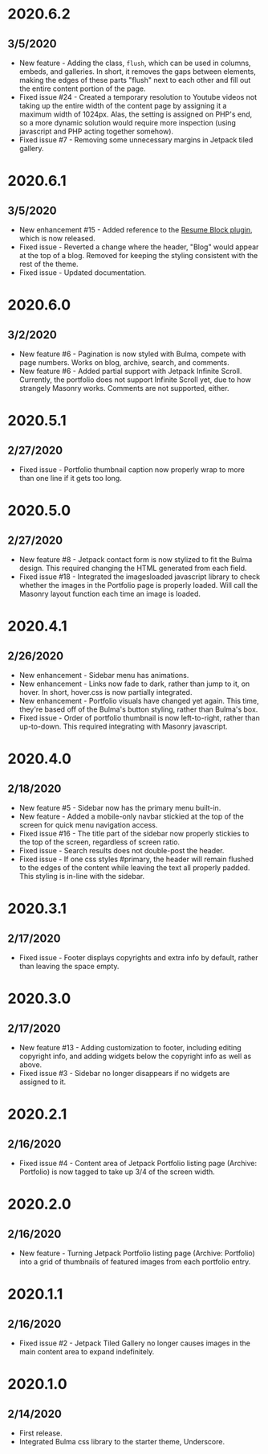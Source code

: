 # 2020.6.2
## 3/5/2020
- New feature - Adding the class, `flush`, which can be used in columns, embeds, and galleries.  In short, it removes the gaps between elements, making the edges of these parts "flush" next to each other and fill out the entire content portion of the page.
- Fixed issue #24 - Created a temporary resolution to Youtube videos not taking up the entire width of the content page by assigning it a maximum width of 1024px.  Alas, the setting is assigned on PHP's end, so a more dynamic solution would require more inspection (using javascript and PHP acting together somehow).
- Fixed issue #7 - Removing some unnecessary margins in Jetpack tiled gallery.

# 2020.6.1
## 3/5/2020
- New enhancement #15 - Added reference to the [Resume Block plugin](https://github.com/japtar10101/resume-block), which is now released.
- Fixed issue - Reverted a change where the header, "Blog" would appear at the top of a blog.  Removed for keeping the styling consistent with the rest of the theme.
- Fixed issue - Updated documentation.

# 2020.6.0
## 3/2/2020
- New feature #6 - Pagination is now styled with Bulma, compete with page numbers.  Works on blog, archive, search, and comments.
- New feature #6 - Added partial support with Jetpack Infinite Scroll.  Currently, the portfolio does not support Infinite Scroll yet, due to how strangely Masonry works.  Comments are not supported, either.

# 2020.5.1
## 2/27/2020
- Fixed issue - Portfolio thumbnail caption now properly wrap to more than one line if it gets too long.

# 2020.5.0
## 2/27/2020
- New feature #8 - Jetpack contact form is now stylized to fit the Bulma design.  This required changing the HTML generated from each field.
- Fixed issue #18 - Integrated the imagesloaded javascript library to check whether the images in the Portfolio page is properly loaded.  Will call the Masonry layout function each time an image is loaded.

# 2020.4.1
## 2/26/2020
- New enhancement - Sidebar menu has animations.
- New enhancement - Links now fade to dark, rather than jump to it, on hover.  In short, hover.css is now partially integrated.
- New enhancement - Portfolio visuals have changed yet again.  This time, they're based off of the Bulma's button styling, rather than Bulma's box.
- Fixed issue - Order of portfolio thumbnail is now left-to-right, rather than up-to-down.  This required integrating with Masonry javascript.

# 2020.4.0
## 2/18/2020
- New feature #5 - Sidebar now has the primary menu built-in.
- New feature - Added a mobile-only navbar stickied at the top of the screen for quick menu navigation access.
- Fixed issue #16 - The title part of the sidebar now properly stickies to the top of the screen, regardless of screen ratio.
- Fixed issue - Search results does not double-post the header.
- Fixed issue - If one css styles #primary, the header will remain flushed to the edges of the content while leaving the text all properly padded.  This styling is in-line with the sidebar.

# 2020.3.1
## 2/17/2020
- Fixed issue - Footer displays copyrights and extra info by default, rather than leaving the space empty.

# 2020.3.0
## 2/17/2020
- New feature #13 - Adding customization to footer, including editing copyright info, and adding widgets below the copyright info as well as above.
- Fixed issue #3 - Sidebar no longer disappears if no widgets are assigned to it.

# 2020.2.1
## 2/16/2020
- Fixed issue #4 - Content area of Jetpack Portfolio listing page (Archive: Portfolio) is now tagged to take up 3/4 of the screen width.

# 2020.2.0
## 2/16/2020
- New feature - Turning Jetpack Portfolio listing page (Archive: Portfolio) into a grid of thumbnails of featured images from each portfolio entry.

# 2020.1.1
## 2/16/2020
- Fixed issue #2 - Jetpack Tiled Gallery no longer causes images in the main content area to expand indefinitely.

# 2020.1.0
## 2/14/2020
- First release.
- Integrated Bulma css library to the starter theme, Underscore.

